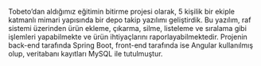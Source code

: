 Tobeto’dan aldığımız eğitimin bitirme projesi olarak, 5 kişilik bir ekiple katmanlı mimari yapısında bir depo takip yazılımı geliştirdik. Bu yazılım, raf sistemi üzerinden ürün ekleme, çıkarma, silme, listeleme ve sıralama gibi işlemleri yapabilmekte ve ürün ihtiyaçlarını raporlayabilmektedir. Projenin back-end tarafında Spring Boot, front-end tarafında ise Angular kullanılmış olup, veritabanı kayıtları MySQL ile tutulmuştur.
